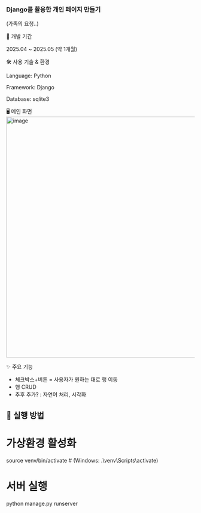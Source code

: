 ### Django를 활용한 개인 페이지 만들기 ###
(가족의 요청..)

📅 개발 기간

2025.04 ~ 2025.05 (약 1개월)

🛠 사용 기술 & 환경

Language: Python

Framework: Django

Database: sqlite3

🖥 메인 화면
<img width="1260" height="642" alt="image" src="https://github.com/user-attachments/assets/ce335a43-db2b-451d-b731-6d09cde8bdcd" />

✨ 주요 기능
- 체크박스+버튼 = 사용자가 원하는 대로 행 이동
- 행 CRUD
- 추후 추가? : 자연어 처리, 시각화

## 🚀 실행 방법
# 가상환경 활성화
source venv/bin/activate   # (Windows: .\venv\Scripts\activate)

# 서버 실행
python manage.py runserver
